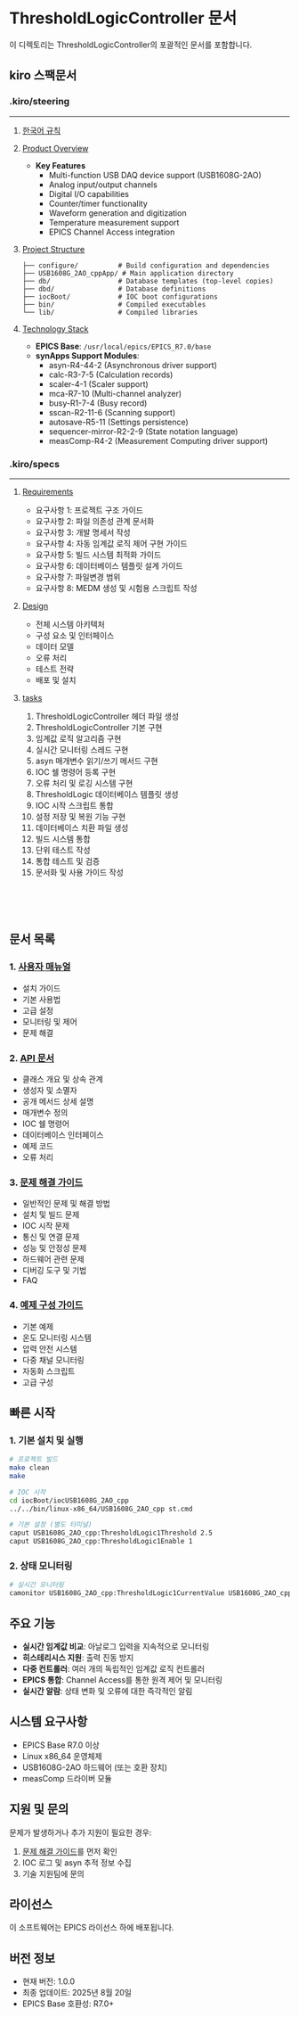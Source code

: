 # ThresholdLogicController 문서

이 디렉토리는 ThresholdLogicController의 포괄적인 문서를 포함합니다.


## kiro 스팩문서

### .kiro/steering
---
1. [한국어 규칙](./.kiro/steering/korean-language.md)

2. [Product Overview](./.kiro/steering/product.md)
    - **Key Features**
      - Multi-function USB DAQ device support (USB1608G-2AO)
      - Analog input/output channels
      - Digital I/O capabilities  
      - Counter/timer functionality
      - Waveform generation and digitization
      - Temperature measurement support
      - EPICS Channel Access integration

3. [Project Structure](./.kiro/steering/structure.md)
      ```
      ├── configure/          # Build configuration and dependencies
      ├── USB1608G_2AO_cppApp/ # Main application directory
      ├── db/                 # Database templates (top-level copies)
      ├── dbd/                # Database definitions
      ├── iocBoot/            # IOC boot configurations
      ├── bin/                # Compiled executables
      └── lib/                # Compiled libraries
      ```

4. [Technology Stack](./.kiro/steering/tech.md)    
    - **EPICS Base**: `/usr/local/epics/EPICS_R7.0/base`
    - **synApps Support Modules**:
      - asyn-R4-44-2 (Asynchronous driver support)
      - calc-R3-7-5 (Calculation records)
      - scaler-4-1 (Scaler support)
      - mca-R7-10 (Multi-channel analyzer)
      - busy-R1-7-4 (Busy record)
      - sscan-R2-11-6 (Scanning support)
      - autosave-R5-11 (Settings persistence)
      - sequencer-mirror-R2-2-9 (State notation language)
      - measComp-R4-2 (Measurement Computing driver support)

### .kiro/specs
---
1. [Requirements](./.kiro/specs/epics-ioc-development-guide/requirements.md)
    - 요구사항 1: 프로젝트 구조 가이드
    - 요구사항 2: 파일 의존성 관계 문서화
    - 요구사항 3: 개발 명세서 작성
    - 요구사항 4: 자동 임계값 로직 제어 구현 가이드
    - 요구사항 5: 빌드 시스템 최적화 가이드
    - 요구사항 6: 데이터베이스 템플릿 설계 가이드
    - 요구사항 7: 파일변경 범위
    - 요구사항 8: MEDM 생성 및 시험용 스크립트 작성

2. [Design](./.kiro/specs/epics-ioc-development-guide/design.md)
    - 전체 시스템 아키텍처
    - 구성 요소 및 인터페이스
    - 데이터 모델
    - 오류 처리
    - 테스트 전략
    - 배포 및 설치

3. [tasks](./.kiro/specs/epics-ioc-development-guide/tasks.md)
    1. ThresholdLogicController 헤더 파일 생성
    2. ThresholdLogicController 기본 구현
    3. 임계값 로직 알고리즘 구현
    4. 실시간 모니터링 스레드 구현
    5. asyn 매개변수 읽기/쓰기 메서드 구현
    6. IOC 쉘 명령어 등록 구현
    7. 오류 처리 및 로깅 시스템 구현
    8. ThresholdLogic 데이터베이스 템플릿 생성
    9. IOC 시작 스크립트 통합
    10. 설정 저장 및 복원 기능 구현
    11. 데이터베이스 치환 파일 생성
    12. 빌드 시스템 통합
    13. 단위 테스트 작성
    14. 통합 테스트 및 검증
    15. 문서화 및 사용 가이드 작성


<br/>  
<br/>  
<br/>  

## 문서 목록

### 1. [사용자 매뉴얼](./docs/ThresholdLogicController_User_Manual.md)
- 설치 가이드
- 기본 사용법
- 고급 설정
- 모니터링 및 제어
- 문제 해결

### 2. [API 문서](./docs/ThresholdLogicController_API_Documentation.md)
- 클래스 개요 및 상속 관계
- 생성자 및 소멸자
- 공개 메서드 상세 설명
- 매개변수 정의
- IOC 쉘 명령어
- 데이터베이스 인터페이스
- 예제 코드
- 오류 처리

### 3. [문제 해결 가이드](./docs/ThresholdLogicController_Troubleshooting_Guide.md)
- 일반적인 문제 및 해결 방법
- 설치 및 빌드 문제
- IOC 시작 문제
- 통신 및 연결 문제
- 성능 및 안정성 문제
- 하드웨어 관련 문제
- 디버깅 도구 및 기법
- FAQ

### 4. [예제 구성 가이드](./docs/ThresholdLogicController_Examples.md)
- 기본 예제
- 온도 모니터링 시스템
- 압력 안전 시스템
- 다중 채널 모니터링
- 자동화 스크립트
- 고급 구성

## 빠른 시작

### 1. 기본 설치 및 실행
```bash
# 프로젝트 빌드
make clean
make

# IOC 시작
cd iocBoot/iocUSB1608G_2AO_cpp
../../bin/linux-x86_64/USB1608G_2AO_cpp st.cmd

# 기본 설정 (별도 터미널)
caput USB1608G_2AO_cpp:ThresholdLogic1Threshold 2.5
caput USB1608G_2AO_cpp:ThresholdLogic1Enable 1
```

### 2. 상태 모니터링
```bash
# 실시간 모니터링
camonitor USB1608G_2AO_cpp:ThresholdLogic1CurrentValue USB1608G_2AO_cpp:ThresholdLogic1OutputState
```

## 주요 기능

- **실시간 임계값 비교**: 아날로그 입력을 지속적으로 모니터링
- **히스테리시스 지원**: 출력 진동 방지
- **다중 컨트롤러**: 여러 개의 독립적인 임계값 로직 컨트롤러
- **EPICS 통합**: Channel Access를 통한 원격 제어 및 모니터링
- **실시간 알람**: 상태 변화 및 오류에 대한 즉각적인 알림

## 시스템 요구사항

- EPICS Base R7.0 이상
- Linux x86_64 운영체제
- USB1608G-2AO 하드웨어 (또는 호환 장치)
- measComp 드라이버 모듈

## 지원 및 문의

문제가 발생하거나 추가 지원이 필요한 경우:

1. [문제 해결 가이드](ThresholdLogicController_Troubleshooting_Guide.md)를 먼저 확인
2. IOC 로그 및 asyn 추적 정보 수집
3. 기술 지원팀에 문의

## 라이선스

이 소프트웨어는 EPICS 라이선스 하에 배포됩니다.

## 버전 정보

- 현재 버전: 1.0.0
- 최종 업데이트: 2025년 8월 20일
- EPICS Base 호환성: R7.0+